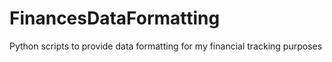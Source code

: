 # FinancesDataFormatting
Python scripts to provide data formatting for my financial tracking purposes
